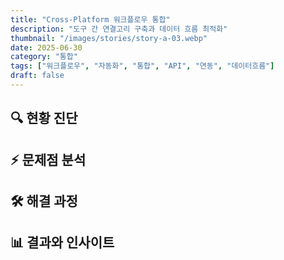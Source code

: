 ```yaml
---
title: "Cross-Platform 워크플로우 통합"
description: "도구 간 연결고리 구축과 데이터 흐름 최적화"
thumbnail: "/images/stories/story-a-03.webp"
date: 2025-06-30
category: "통합"
tags: ["워크플로우", "자동화", "통합", "API", "연동", "데이터흐름"]
draft: false
---
```


## 🔍 현황 진단

## ⚡ 문제점 분석  

## 🛠️ 해결 과정

## 📊 결과와 인사이트 